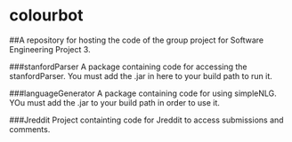 # colourbot
##A repository for hosting the code of the group project for Software Engineering Project 3.

###stanfordParser
A package containing code for accessing the stanfordParser. You must add the .jar in here to your build path to run it.

###languageGenerator
A package containing code for using simpleNLG. YOu must add the .jar to your build path in order to use it.

###Jreddit
Project containting code for Jreddit to access submissions and comments.
